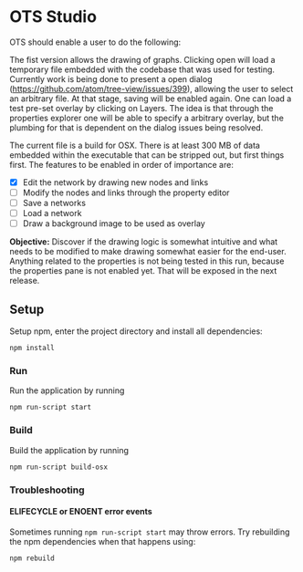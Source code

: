 # OTS Studio
OTS should enable a user to do the following:

The fist version allows the drawing of graphs. Clicking open will load a temporary file embedded with the codebase that was used for testing. Currently work is being done to present a open dialog (https://github.com/atom/tree-view/issues/399), allowing the user to select an arbitrary file. At that stage, saving will be enabled again. One can load a test pre-set overlay by clicking on Layers. The idea is that through the properties explorer one will be able to specify a arbitrary overlay, but the plumbing for that is dependent on the dialog issues being resolved.

The current file is a build for OSX. There is at least 300 MB of data embedded within the executable that can be stripped out, but first things first. The features to be enabled in order of importance are:

 - [x] Edit the network by drawing new nodes and links
 - [ ] Modify the nodes and links through the property editor
 - [ ] Save a networks
 - [ ] Load a network
 - [ ] Draw a background image to be used as overlay

**Objective:** Discover if the drawing logic is somewhat intuitive and what needs to be modified to make drawing somewhat easier for the end-user. Anything related to the properties is not being tested in this run, because the properties pane is not enabled yet. That will be exposed in the next release.

## Setup

Setup npm, enter the project directory and install all dependencies:

```npm install ```

### Run

Run the application by running

```npm run-script start```


### Build

Build the application by running

```npm run-script build-osx```

### Troubleshooting

#### ELIFECYCLE or ENOENT error events

Sometimes running `npm run-script start` may throw errors. Try rebuilding the
npm dependencies when that happens using:

```npm rebuild```
